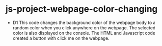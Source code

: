 # js-project-webpage-color-changing

- D1
This code changes the background color of the webpage body to a random color when you click anywhere on the webpage. The selected color is also displayed on the console.
The HTML and Javascript code created a button with click me on the webpage.
